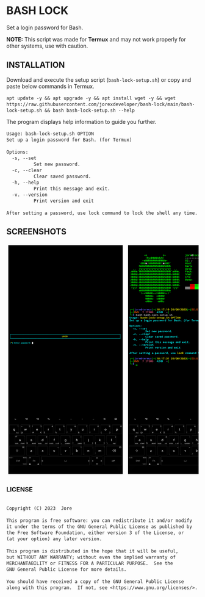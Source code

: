 # BASH LOCK

Set a login password for Bash.

**NOTE:** This script was made for **Termux** and may not work properly for other systems, use with caution.

## INSTALLATION

Download and execute the setup script (`bash-lock-setup.sh`) or copy and paste below commands in Termux.

```
apt update -y && apt upgrade -y && apt install wget -y && wget https://raw.githubusercontent.com/jorexdeveloper/bash-lock/main/bash-lock-setup.sh && bash bash-lock-setup.sh --help
```

The program displays help information to guide you further.

```
Usage: bash-lock-setup.sh OPTION
Set up a login password for Bash. (for Termux)

Options:
  -s, --set
          Set new password.
  -c, --clear
          Clear saved password.
  -h, --help
          Print this message and exit.
  -v. --version
          Print version and exit

After setting a password, use lock command to lock the shell any time.
```

## SCREENSHOTS

<div style="overflow-x: auto; white-space: nowrap; text-align: center;">
  <img src="./Screenshots/2.png" width="300" height="600" style="margin: 5px;">
  <img src="./Screenshots/1.png" width="300" height="600" style="margin: 5px;">
</div>

### LICENSE

```
```
    Copyright (C) 2023  Jore

    This program is free software: you can redistribute it and/or modify
    it under the terms of the GNU General Public License as published by
    the Free Software Foundation, either version 3 of the License, or
    (at your option) any later version.

    This program is distributed in the hope that it will be useful,
    but WITHOUT ANY WARRANTY; without even the implied warranty of
    MERCHANTABILITY or FITNESS FOR A PARTICULAR PURPOSE.  See the
    GNU General Public License for more details.

    You should have received a copy of the GNU General Public License
    along with this program.  If not, see <https://www.gnu.org/licenses/>.
    
```
